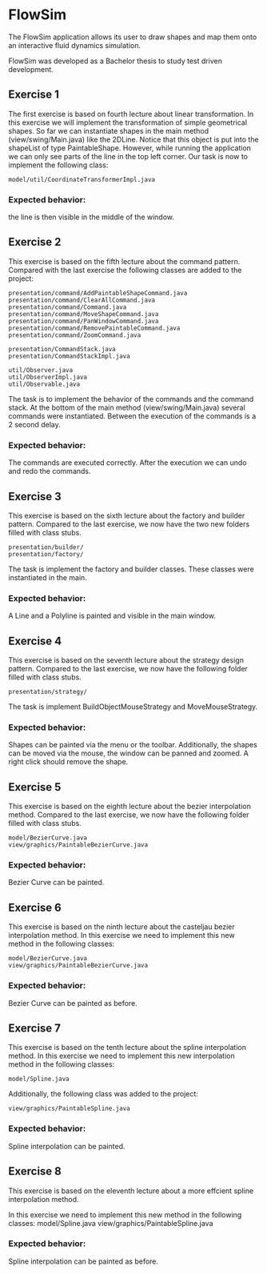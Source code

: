 # FlowSim

The FlowSim application allows its user to draw shapes and map them onto an interactive fluid dynamics simulation.

FlowSim was developed as a Bachelor thesis to study test driven development.




## Exercise 1
The first exercise is based on fourth lecture about linear transformation. 
In this exercise we will implement the transformation of simple geometrical shapes. So far we can instantiate shapes in the main method (view/swing/Main.java) like the 2DLine. Notice that this object is put into the shapeList of type PaintableShape. However, while running the application we can only see parts of the line in the top left corner. Our task is now to implement the following class:

    model/util/CoordinateTransformerImpl.java

### Expected behavior:
the line is then visible in the middle of the window.



## Exercise 2
This exercise is based on the fifth lecture about the command pattern.
Compared with the last exercise the following classes are added to the project:


    presentation/command/AddPaintableShapeCommand.java
    presentation/command/ClearAllCommand.java
    presentation/command/Command.java
    presentation/command/MoveShapeCommand.java
    presentation/command/PanWindowCommand.java
    presentation/command/RemovePaintableCommand.java
    presentation/command/ZoomCommand.java

    presentation/CommandStack.java
    presentation/CommandStackImpl.java

    util/Observer.java
    util/ObserverImpl.java
    util/Observable.java


The task is to implement the behavior of the commands and the command stack.
At the bottom of the main method (view/swing/Main.java) several commands were instantiated. Between the execution of the commands is a 2 second delay. 

### Expected behavior:
The commands are executed correctly. After the execution we can undo and redo the commands.

## Exercise 3
This exercise is based on the sixth lecture about the factory and builder pattern.
Compared to the last exercise, we now have the two new folders filled with class stubs.

    presentation/builder/
    presentation/factory/

The task is implement the factory and builder classes. These classes were instantiated in the main.
### Expected behavior:
A Line and a Polyline is painted and visible in the main window.

## Exercise 4
This exercise is based on the seventh lecture about the strategy design pattern.
Compared to the last exercise, we now have the following folder filled with class stubs.

    presentation/strategy/

The task is implement BuildObjectMouseStrategy and MoveMouseStrategy.
### Expected behavior:
Shapes can be painted via the menu or the toolbar. Additionally, the shapes can be moved via the mouse, the window can be panned and zoomed. A right click should remove the shape.

## Exercise 5
This exercise is based on the eighth lecture about the bezier interpolation method.
Compared to the last exercise, we now have the following folder filled with class stubs.

    model/BezierCurve.java
    view/graphics/PaintableBezierCurve.java

### Expected behavior:
Bezier Curve can be painted.

## Exercise 6
This exercise is based on the ninth lecture about the casteljau bezier interpolation method.
In this exercise we need to implement this new method in the following classes:

    model/BezierCurve.java
    view/graphics/PaintableBezierCurve.java

### Expected behavior:
Bezier Curve can be painted as before.

## Exercise 7
This exercise is based on the tenth lecture about the spline interpolation method.
In this exercise we need to implement this new interpolation method in the following classes:

    model/Spline.java

Additionally, the following class was added to the project:

    view/graphics/PaintableSpline.java
    
### Expected behavior:
Spline interpolation can be painted.

## Exercise 8
This exercise is based on the eleventh lecture about a more effcient spline interpolation method.

In this exercise we need to implement this new method in the following classes:
    model/Spline.java
    view/graphics/PaintableSpline.java
    
### Expected behavior:
Spline interpolation can be painted as before.